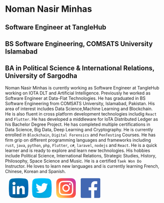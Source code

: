 # Noman Nasir Minhas
## Software Engineer at TangleHub
## BS Software Engineering, COMSATS University Islamabad
## BA in Political Science & International Relations, University of Sargodha
Noman Nasir Minhas is curently working as Software Engineer at TangleHub working on IOTA DLT and Artificial Intelligence. Previously he worked as Software Engineer at Data-Flat Technologies. He has graduated in BS Software Engineering from COMSATS University, Islamabad, Pakistan. His area of interest includes Data Science,Machine Learning and Blockchain. He is also fluent in cross platform development technologies includig `React` and `Flutter`. He has developed a middleware for IoTA Distributed Ledger as his Bachelor Degree Project. He has completed multiple certifications in Data Science, Big Data, Deep Learning and Cryptography. He is currently enrolled in `Blockchain`, `Digital Forensics` and `PenTesting` Courses. He has firm grip on different programming languages and frameworks including `rust`, `java`, `python`, `php`, `Flutter`, `c#`, `laravel`, `nodejs` and `React`. He is a quick learner and is ready to explore and learn new technologies. 
His hobbies include Political Science, International Relations, Strategic Studies, History, Philosophy, Space Science and Music.
He is a certified `Taek Won Do` Instructor. He loves to learn new languages and is currently learning French, Chinese, Korean and Spanish.

&nbsp;&nbsp; [![LinkedIn](https://github.com/NomanNasirMinhas/NomanNasirMinhas/raw/master/linkedin.png)](https://www.linkedin.com/in/noman-nasir-minhas/) &nbsp;&nbsp;[![Twitter](https://github.com/NomanNasirMinhas/NomanNasirMinhas/raw/master/twitter.png)](https://twitter.com/N_N_Minhas) &nbsp;&nbsp; [![Instagram](https://github.com/NomanNasirMinhas/NomanNasirMinhas/raw/master/instagram.png)](https://www.instagram.com/vatican_cameos/) &nbsp;&nbsp; [![Facebook](https://github.com/NomanNasirMinhas/NomanNasirMinhas/raw/master/facebook.png)](https://www.facebook.com/NomanMinhas786/)
